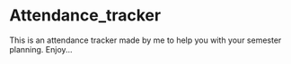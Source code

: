 # Attendance_tracker

This is an attendance tracker made by me to help you with your semester planning.
Enjoy...
